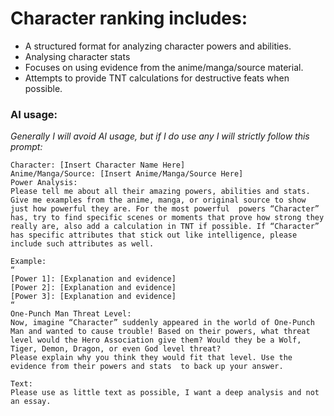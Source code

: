 # Character ranking includes:
* A structured format for analyzing character powers and abilities.
* Analysing character stats
* Focuses on using evidence from the anime/manga/source material.
* Attempts to provide TNT calculations for destructive feats when possible.

### AI usage:
*Generally I will avoid AI usage, but if I do use any I will strictly follow this prompt:*
```
Character: [Insert Character Name Here]
Anime/Manga/Source: [Insert Anime/Manga/Source Here]
Power Analysis:
Please tell me about all their amazing powers, abilities and stats. Give me examples from the anime, manga, or original source to show just how powerful they are. For the most powerful  powers “Character” has, try to find specific scenes or moments that prove how strong they really are, also add a calculation in TNT if possible. If “Character” has specific attributes that stick out like intelligence, please include such attributes as well.

Example:
“
[Power 1]: [Explanation and evidence]
[Power 2]: [Explanation and evidence]
[Power 3]: [Explanation and evidence]
“
One-Punch Man Threat Level:
Now, imagine “Character” suddenly appeared in the world of One-Punch Man and wanted to cause trouble! Based on their powers, what threat level would the Hero Association give them? Would they be a Wolf, Tiger, Demon, Dragon, or even God level threat?
Please explain why you think they would fit that level. Use the evidence from their powers and stats  to back up your answer.

Text:
Please use as little text as possible, I want a deep analysis and not an essay.
```
